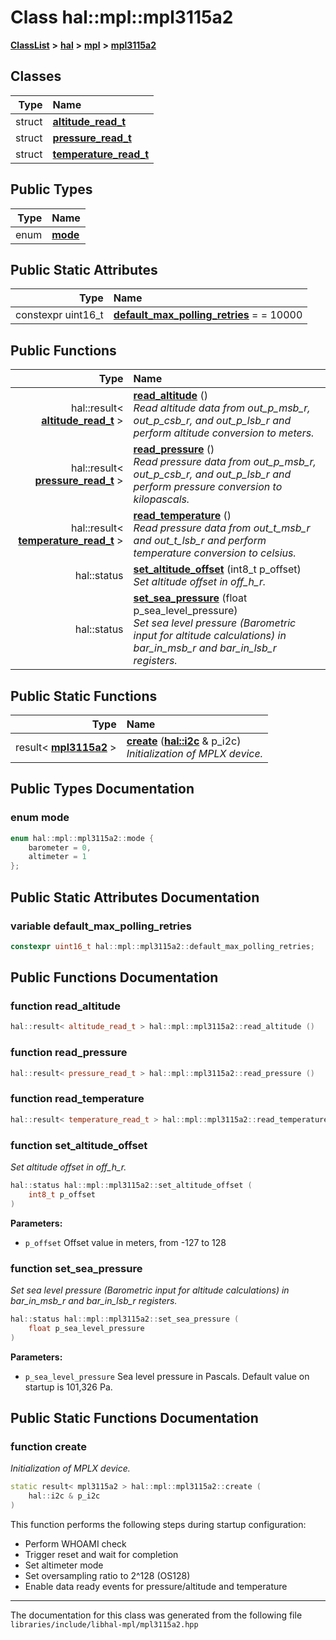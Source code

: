 

# Class hal::mpl::mpl3115a2



[**ClassList**](annotated.md) **>** [**hal**](namespacehal.md) **>** [**mpl**](namespacehal_1_1mpl.md) **>** [**mpl3115a2**](classhal_1_1mpl_1_1mpl3115a2.md)




















## Classes

| Type | Name |
| ---: | :--- |
| struct | [**altitude\_read\_t**](structhal_1_1mpl_1_1mpl3115a2_1_1altitude__read__t.md) <br> |
| struct | [**pressure\_read\_t**](structhal_1_1mpl_1_1mpl3115a2_1_1pressure__read__t.md) <br> |
| struct | [**temperature\_read\_t**](structhal_1_1mpl_1_1mpl3115a2_1_1temperature__read__t.md) <br> |


## Public Types

| Type | Name |
| ---: | :--- |
| enum  | [**mode**](#enum-mode)  <br> |






## Public Static Attributes

| Type | Name |
| ---: | :--- |
|  constexpr uint16\_t | [**default\_max\_polling\_retries**](#variable-default_max_polling_retries)   = = 10000<br> |














## Public Functions

| Type | Name |
| ---: | :--- |
|  hal::result&lt; [**altitude\_read\_t**](structhal_1_1mpl_1_1mpl3115a2_1_1altitude__read__t.md) &gt; | [**read\_altitude**](#function-read_altitude) () <br>_Read altitude data from out\_p\_msb\_r, out\_p\_csb\_r, and out\_p\_lsb\_r and perform altitude conversion to meters._  |
|  hal::result&lt; [**pressure\_read\_t**](structhal_1_1mpl_1_1mpl3115a2_1_1pressure__read__t.md) &gt; | [**read\_pressure**](#function-read_pressure) () <br>_Read pressure data from out\_p\_msb\_r, out\_p\_csb\_r, and out\_p\_lsb\_r and perform pressure conversion to kilopascals._  |
|  hal::result&lt; [**temperature\_read\_t**](structhal_1_1mpl_1_1mpl3115a2_1_1temperature__read__t.md) &gt; | [**read\_temperature**](#function-read_temperature) () <br>_Read pressure data from out\_t\_msb\_r and out\_t\_lsb\_r and perform temperature conversion to celsius._  |
|  hal::status | [**set\_altitude\_offset**](#function-set_altitude_offset) (int8\_t p\_offset) <br>_Set altitude offset in off\_h\_r._  |
|  hal::status | [**set\_sea\_pressure**](#function-set_sea_pressure) (float p\_sea\_level\_pressure) <br>_Set sea level pressure (Barometric input for altitude calculations) in bar\_in\_msb\_r and bar\_in\_lsb\_r registers._  |


## Public Static Functions

| Type | Name |
| ---: | :--- |
|  result&lt; [**mpl3115a2**](classhal_1_1mpl_1_1mpl3115a2.md) &gt; | [**create**](#function-create) ([**hal::i2c**](classhal_1_1i2c.md) & p\_i2c) <br>_Initialization of MPLX device._  |


























## Public Types Documentation




### enum mode 

```C++
enum hal::mpl::mpl3115a2::mode {
    barometer = 0,
    altimeter = 1
};
```



## Public Static Attributes Documentation




### variable default\_max\_polling\_retries 

```C++
constexpr uint16_t hal::mpl::mpl3115a2::default_max_polling_retries;
```



## Public Functions Documentation




### function read\_altitude 

```C++
hal::result< altitude_read_t > hal::mpl::mpl3115a2::read_altitude () 
```






### function read\_pressure 

```C++
hal::result< pressure_read_t > hal::mpl::mpl3115a2::read_pressure () 
```






### function read\_temperature 

```C++
hal::result< temperature_read_t > hal::mpl::mpl3115a2::read_temperature () 
```






### function set\_altitude\_offset 

_Set altitude offset in off\_h\_r._ 
```C++
hal::status hal::mpl::mpl3115a2::set_altitude_offset (
    int8_t p_offset
) 
```





**Parameters:**


* `p_offset` Offset value in meters, from -127 to 128 




        



### function set\_sea\_pressure 

_Set sea level pressure (Barometric input for altitude calculations) in bar\_in\_msb\_r and bar\_in\_lsb\_r registers._ 
```C++
hal::status hal::mpl::mpl3115a2::set_sea_pressure (
    float p_sea_level_pressure
) 
```





**Parameters:**


* `p_sea_level_pressure` Sea level pressure in Pascals. Default value on startup is 101,326 Pa. 




        
## Public Static Functions Documentation




### function create 

_Initialization of MPLX device._ 
```C++
static result< mpl3115a2 > hal::mpl::mpl3115a2::create (
    hal::i2c & p_i2c
) 
```



This function performs the following steps during startup configuration:
* Perform WHOAMI check
* Trigger reset and wait for completion
* Set altimeter mode
* Set oversampling ratio to 2^128 (OS128)
* Enable data ready events for pressure/altitude and temperature 




        

------------------------------
The documentation for this class was generated from the following file `libraries/include/libhal-mpl/mpl3115a2.hpp`

